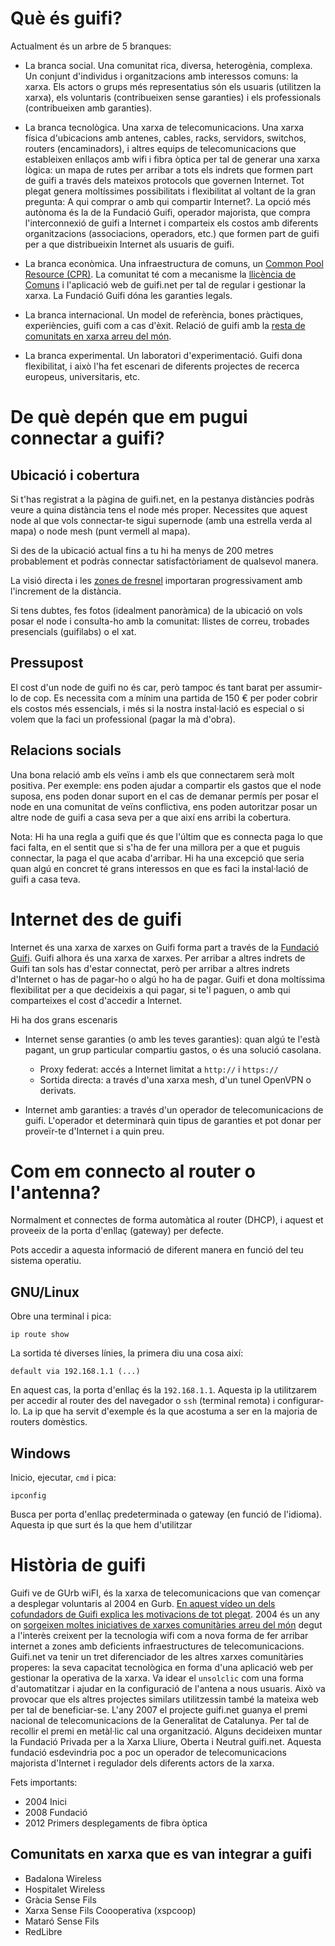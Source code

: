 # Què és guifi?

Actualment és un arbre de 5 branques:

- La branca social. Una comunitat rica, diversa, heterogènia, complexa. Un conjunt d'individus i organitzacions amb interessos comuns: la xarxa. Els actors o grups més representatius són els usuaris (utilitzen la xarxa), els voluntaris (contribueixen sense garanties) i els professionals (contribueixen amb garanties).

- La branca tecnològica. Una xarxa de telecomunicacions. Una xarxa física d'ubicacions amb antenes, cables, racks, servidors, switchos, routers (encaminadors), i altres equips de telecomunicacions que estableixen enllaços amb wifi i fibra òptica per tal de generar una xarxa lògica: un mapa de rutes per arribar a tots els indrets que formen part de guifi a través dels mateixos protocols que governen Internet. Tot plegat genera moltíssimes possibilitats i flexibilitat al voltant de la gran pregunta: A qui comprar o amb qui compartir Internet?. La opció més autònoma és la de la Fundació Guifi, operador majorista, que compra l'interconnexió de guifi a Internet i comparteix els costos amb diferents organitzacions (associacions, operadors, etc.) que formen part de guifi per a que distribueixin Internet als usuaris de guifi.

- La branca econòmica. Una infraestructura de comuns, un [Common Pool Resource (CPR)](https://en.wikipedia.org/wiki/Common-pool_resource). La comunitat té com a mecanisme la [llicència de Comuns](https://guifi.net/ComunsXOLN) i l'aplicació web de guifi.net per tal de regular i gestionar la xarxa. La Fundació Guifi dóna les garanties legals.

- La branca internacional. Un model de referència, bones pràctiques, experiències, guifi com a cas d'èxit. Relació de guifi amb la [resta de comunitats en xarxa arreu del món](https://en.wikipedia.org/wiki/List_of_wireless_community_networks_by_region).

- La branca experimental. Un laboratori d'experimentació. Guifi dona flexibilitat, i això l'ha fet escenari de diferents projectes de recerca europeus, universitaris, etc.

# De què depén que em pugui connectar a guifi?

## Ubicació i cobertura

Si t'has registrat a la pàgina de guifi.net, en la pestanya distàncies podràs veure a quina distància tens el node més proper. Necessites que aquest node al que vols connectar-te sigui supernode (amb una estrella verda al mapa) o node mesh (punt vermell al mapa).

Si des de la ubicació actual fins a tu hi ha menys de 200 metres probablement et podràs connectar satisfactòriament de qualsevol manera.

La visió directa i les [zones de fresnel](https://en.wikipedia.org/wiki/Fresnel_zone) importaran progressivament amb l'increment de la distància.

Si tens dubtes, fes fotos (idealment panoràmica) de la ubicació on vols posar el node i consulta-ho amb la comunitat: llistes de correu, trobades presencials (guifilabs) o el xat.

## Pressupost

El cost d'un node de guifi no és car, però tampoc és tant barat per assumir-lo de cop. Es necessita com a mínim una partida de 150 € per poder cobrir els costos més essencials, i més si la nostra instal·lació es especial o si volem que la faci un professional (pagar la mà d'obra).

## Relacions socials

Una bona relació amb els veïns i amb els que connectarem serà molt positiva. Per exemple: ens poden ajudar a compartir els gastos que el node suposa, ens poden donar suport en el cas de demanar permís per posar el node en una comunitat de veïns conflictiva, ens poden autoritzar posar un altre node de guifi a casa seva per a que així ens arribi la cobertura.

Nota: Hi ha una regla a guifi que és que l'últim que es connecta paga lo que faci falta, en el sentit que si s'ha de fer una millora per a que et puguis connectar, la paga el que acaba d'arribar. Hi ha una excepció que seria quan algú en concret té grans interessos en que es faci la instal·lació de guifi a casa teva.

# Internet des de guifi

Internet és una xarxa de xarxes on Guifi forma part a través de la [Fundació Guifi](https://stat.ripe.net/AS49835#tabId=at-a-glance). Guifi alhora és una xarxa de xarxes. Per arribar a altres indrets de Guifi tan sols has d'estar connectat, però per arribar a altres indrets d'Internet o has de pagar-ho o algú ho ha de pagar. Guifi et dona moltíssima flexibilitat per a que decideixis a qui pagar, si te'l paguen, o amb qui comparteixes el cost d'accedir a Internet.

Hi ha dos grans escenaris

- Internet sense garanties (o amb les teves garanties): quan algú te l'està pagant, un grup particular compartiu gastos, o és una solució casolana.
    - Proxy federat: accés a Internet limitat a `http://` i `https://`
    - Sortida directa: a través d'una xarxa mesh, d'un tunel OpenVPN o derivats.

- Internet amb garanties: a través d'un operador de telecomunicacions de guifi. L'operador et determinarà quin tipus de garanties et pot donar per proveïr-te d'Internet i a quin preu.

# Com em connecto al router o l'antenna?

Normalment et connectes de forma automàtica al router (DHCP), i aquest et proveeix de la porta d'enllaç (gateway) per defecte.

Pots accedir a aquesta informació de diferent manera en funció del teu sistema operatiu.

## GNU/Linux

Obre una terminal i pica:

`ip route show`

La sortida té diverses línies, la primera diu una cosa així:

`default via 192.168.1.1 (...)`

En aquest cas, la porta d'enllaç és la `192.168.1.1`. Aquesta ip la utilitzarem per accedir al router des del navegador o `ssh` (terminal remota) i configurar-lo. La ip que ha servit d'exemple és la que acostuma a ser en la majoria de routers domèstics.

## Windows

Inicio, ejecutar, `cmd` i pica:

`ipconfig`

Busca per porta d'enllaç predeterminada o gateway (en funció de l'idioma). Aquesta ip que surt és la que hem d'utilitzar

# Història de guifi

Guifi ve de GUrb wiFI, és la xarxa de telecomunicacions que van començar a desplegar voluntaris al 2004 en Gurb. [En aquest vídeo un dels cofundadors de Guifi explica les motivacions de tot plegat](https://www.youtube.com/watch?v=d_oTloORR30). 2004 és un any on [sorgeixen moltes iniciatives de xarxes comunitàries arreu del món](https://en.wikipedia.org/wiki/List_of_wireless_community_networks_by_region) degut a l'interès creixent per la tecnologia wifi com a nova forma de fer arribar internet a zones amb deficients infraestructures de telecomunicacions. Guifi.net va tenir un tret diferenciador de les altres xarxes comunitàries properes: la seva capacitat tecnològica en forma d'una aplicació web per gestionar la operativa de la xarxa. Va idear el `unsolclic` com una forma d'automatitzar i ajudar en la configuració de l'antena a nous usuaris. Això va provocar que els altres projectes similars utilitzessin també la mateixa web per tal de beneficiar-se. L'any 2007 el projecte guifi.net guanya el premi nacional de telecomunicacions de la Generalitat de Catalunya. Per tal de recollir el premi en metàl·lic cal una organització. Alguns decideixen muntar la Fundació Privada per a la Xarxa Lliure, Oberta i Neutral guifi.net. Aquesta fundació esdevindria poc a poc un operador de telecomunicacions majorista d'Internet i regulador dels diferents actors de la xarxa.

Fets importants:

- 2004 Inici
- 2008 Fundació
- 2012 Primers desplegaments de fibra òptica

## Comunitats en xarxa que es van integrar a guifi

- Badalona Wireless
- Hospitalet Wireless
- Gràcia Sense Fils
- Xarxa Sense Fils Coooperativa (xspcoop)
- Mataró Sense Fils
- RedLibre

